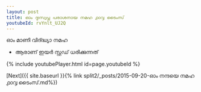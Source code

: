 ```yaml
---
layout: post
title: ഓം ദുഃസ്വപ്ന പരാശനായ നമഹ ൧൦൮ ടൈംസ്
youtubeId: rvYnlt_UJ2Q
---
```

 
 
 ഓം മാണി വിദ്ദ്ധ്യാ നമഹ 
 
 -  ആരാണ് ഇയർ സ്റ്റഡ് ധരിക്കുന്നത് 
 
  
 
  
 
 
 
 
 
 


{% include youtubePlayer.html id=page.youtubeId %}
 
[Next]({{ site.baseurl }}{% link  split2/_posts/2015-09-20-ഓം നന്ദയെ നമഹ ൧൦൮ ടൈംസ്.md%})
 
